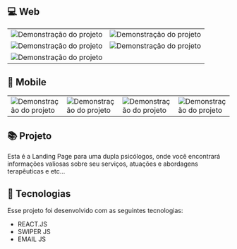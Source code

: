 ## 💻 Web
<table>
    <tbody>
        <tr>
            <td>
                <img src=".github/Home - Web.png" alt="Demonstração do projeto" />
            </td>
            <td>
                <img src=".github/Quem somos - Web.png" alt="Demonstração do projeto"  />
            </td>
        </tr>
        <tr>
            <td>
                <img src=".github/Como trabalhamos - Web.png" alt="Demonstração do projeto"  />
            </td>
            <td>
                <img src=".github/Principais Atuações - Web.png" alt="Demonstração do projeto"  />
            </td>
        </tr>
        <tr>
            <td>
                <img src=".github/Contato -Web.png" alt="Demonstração do projeto"  />
            </td>
        </td>
    </tbody>
</table>


  


## 📱 Mobile
<table>
    <tbody>
        <tr>
            <td>
                  <img src=".github/Home - Mobile.png" alt="Demonstração do projeto"  />
            </td>
            <td>
                  <img src=".github/Quem Somos - Mobile.png" alt="Demonstração do projeto"  />
            </td>
            <td>
                  <img src=".github/Como trabalhamos - Mobile.png" alt="Demonstração do projeto"  />
            </td>
            <td>
                  <img src=".github/Principais Atuações - Mobile.png" alt="Demonstração do projeto"  />
            </td>  
            <td>
            <img src=".github/Contato - Mobile.png" alt="Demonstração do projeto"  />
            </td>  
        </tr>
    </tbody>
</table>


  

## 📚 Projeto

Esta é a Landing Page para uma dupla psicólogos, onde você encontrará informações valiosas sobre seu serviços, atuações e abordagens terapêuticas e etc...

## 🚀 Tecnologias

Esse projeto foi desenvolvido com as seguintes tecnologias:

- REACT.JS
- SWIPER JS
- EMAIL JS

